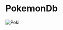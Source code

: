 # PokemonDb

![Poki](https://github.com/user-attachments/assets/7ad8aba3-be91-4478-9931-2e2df0663317)
